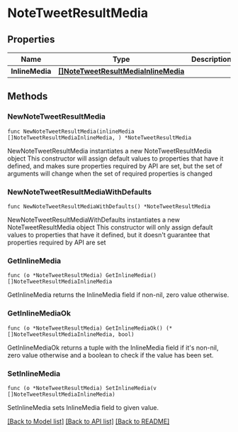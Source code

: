 # NoteTweetResultMedia

## Properties

Name | Type | Description | Notes
------------ | ------------- | ------------- | -------------
**InlineMedia** | [**[]NoteTweetResultMediaInlineMedia**](NoteTweetResultMediaInlineMedia.md) |  | 

## Methods

### NewNoteTweetResultMedia

`func NewNoteTweetResultMedia(inlineMedia []NoteTweetResultMediaInlineMedia, ) *NoteTweetResultMedia`

NewNoteTweetResultMedia instantiates a new NoteTweetResultMedia object
This constructor will assign default values to properties that have it defined,
and makes sure properties required by API are set, but the set of arguments
will change when the set of required properties is changed

### NewNoteTweetResultMediaWithDefaults

`func NewNoteTweetResultMediaWithDefaults() *NoteTweetResultMedia`

NewNoteTweetResultMediaWithDefaults instantiates a new NoteTweetResultMedia object
This constructor will only assign default values to properties that have it defined,
but it doesn't guarantee that properties required by API are set

### GetInlineMedia

`func (o *NoteTweetResultMedia) GetInlineMedia() []NoteTweetResultMediaInlineMedia`

GetInlineMedia returns the InlineMedia field if non-nil, zero value otherwise.

### GetInlineMediaOk

`func (o *NoteTweetResultMedia) GetInlineMediaOk() (*[]NoteTweetResultMediaInlineMedia, bool)`

GetInlineMediaOk returns a tuple with the InlineMedia field if it's non-nil, zero value otherwise
and a boolean to check if the value has been set.

### SetInlineMedia

`func (o *NoteTweetResultMedia) SetInlineMedia(v []NoteTweetResultMediaInlineMedia)`

SetInlineMedia sets InlineMedia field to given value.



[[Back to Model list]](../README.md#documentation-for-models) [[Back to API list]](../README.md#documentation-for-api-endpoints) [[Back to README]](../README.md)



